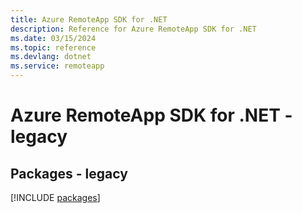 ```yaml
---
title: Azure RemoteApp SDK for .NET
description: Reference for Azure RemoteApp SDK for .NET
ms.date: 03/15/2024
ms.topic: reference
ms.devlang: dotnet
ms.service: remoteapp
---
```

# Azure RemoteApp SDK for .NET - legacy
## Packages - legacy
[!INCLUDE [packages](remoteapp-index.md)]
